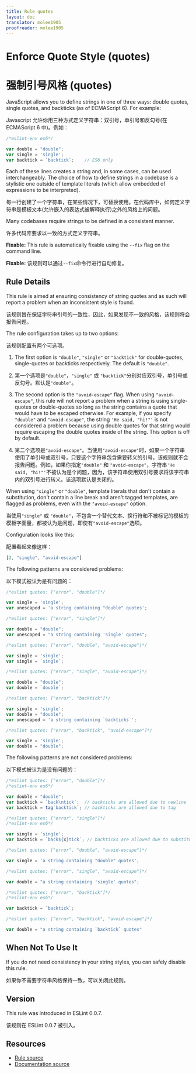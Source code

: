```yaml
---
title: Rule quotes
layout: doc
translator: molee1905
proofreader: molee1905
---
```

<!-- Note: No pull requests accepted for this file. See README.md in the root directory for details. -->

# Enforce Quote Style (quotes)

# 强制引号风格 (quotes)

JavaScript allows you to define strings in one of three ways: double quotes, single quotes, and backticks (as of ECMAScript 6). For example:

Javascript 允许你用三种方式定义字符串：双引号，单引号和反勾号(在 ECMAScript 6 中)。例如：

```js
/*eslint-env es6*/

var double = "double";
var single = 'single';
var backtick = `backtick`;    // ES6 only
```

Each of these lines creates a string and, in some cases, can be used interchangeably. The choice of how to define strings in a codebase is a stylistic one outside of template literals (which allow embedded of expressions to be interpreted).

每一行创建了一个字符串，在某些情况下，可替换使用。在代码库中，如何定义字符串是模板文本(允许嵌入的表达式被解释执行)之外的风格上的问题。

Many codebases require strings to be defined in a consistent manner.

许多代码库要求以一致的方式定义字符串。

**Fixable:** This rule is automatically fixable using the `--fix` flag on the command line.

**Fixable:** 该规则可以通过`--fix`命令行进行自动修复。

## Rule Details

This rule is aimed at ensuring consistency of string quotes and as such will report a problem when an inconsistent style is found.

该规则旨在保证字符串引号的一致性，因此，如果发现不一致的风格，该规则将会报告问题。

The rule configuration takes up to two options:

该规则配置有两个可选项。

1. The first option is `"double"`, `"single"` or `"backtick"` for double-quotes, single-quotes or backticks respectively. The default is `"double"`.

1. 第一个选项是`"double"`，`"single"` 或 `"backtick"`分别对应双引号，单引号或反勾号。默认是`"double"`。

2. The second option is the `"avoid-escape"` flag. When using `"avoid-escape"`, this rule will not report a problem when a string is using single-quotes or double-quotes so long as the string contains a quote that would have to be escaped otherwise. For example, if you specify `"double"` and `"avoid-escape"`, the string `'He said, "hi!"'` is not considered a problem because using double quotes for that string would require escaping the double quotes inside of the string. This option is off by default.

2. 第二个选项是`"avoid-escape"`。当使用`"avoid-escape"`时，如果一个字符串使用了单引号或双引号，只要这个字符串包含需要转义的引号，该规则就不会报告问题。例如，如果你指定`"double"` 和 `"avoid-escape"`，字符串`'He said, "hi!"'`不被认为是个问题，因为，该字符串使用双引号要求将该字符串内的双引号进行转义。该选项默认是关闭的。

When using `"single"` or `"double"`, template literals that don't contain a substitution, don't contain a line break and aren't tagged templates, are flagged as problems, even with the `"avoid-escape"` option.

当使用`"single"` 或 `"double"`，不包含一个替代文本、换行符和不被标记的模板的模板字面量，都被认为是问题，即使有`"avoid-escape"`选项。

Configuration looks like this:

配置看起来像这样：

```js
[2, "single", "avoid-escape"]
```

The following patterns are considered problems:

以下模式被认为是有问题的：

```js
/*eslint quotes: ["error", "double"]*/

var single = 'single';
var unescaped = 'a string containing "double" quotes';
```

```js
/*eslint quotes: ["error", "single"]*/

var double = "double";
var unescaped = "a string containing 'single' quotes";
```

```js
/*eslint quotes: ["error", "double", "avoid-escape"]*/

var single = 'single';
var single = `single`;
```

```js
/*eslint quotes: ["error", "single", "avoid-escape"]*/

var double = "double";
var double = `double`;
```

```js
/*eslint quotes: ["error", "backtick"]*/

var single = 'single';
var double = "double";
var unescaped = 'a string containing `backticks`';
```

```js
/*eslint quotes: ["error", "backtick", "avoid-escape"]*/

var single = 'single';
var double = "double";
```

The following patterns are not considered problems:

以下模式被认为是没有问题的：

```js
/*eslint quotes: ["error", "double"]*/
/*eslint-env es6*/

var double = "double";
var backtick = `back\ntick`;  // backticks are allowed due to newline
var backtick = tag`backtick`; // backticks are allowed due to tag
```

```js
/*eslint quotes: ["error", "single"]*/
/*eslint-env es6*/

var single = 'single';
var backtick = `back${x}tick`; // backticks are allowed due to substitution
```

```js
/*eslint quotes: ["error", "double", "avoid-escape"]*/

var single = 'a string containing "double" quotes';
```

```js
/*eslint quotes: ["error", "single", "avoid-escape"]*/

var double = "a string containing 'single' quotes";
```

```js
/*eslint quotes: ["error", "backtick"]*/
/*eslint-env es6*/

var backtick = `backtick`;
```

```js
/*eslint quotes: ["error", "backtick", "avoid-escape"]*/

var double = "a string containing `backtick` quotes"
```

## When Not To Use It

If you do not need consistency in your string styles, you can safely disable this rule.

如果你不需要字符串风格保持一致，可以关闭此规则。

## Version

This rule was introduced in ESLint 0.0.7.

该规则在 ESLint 0.0.7 被引入。

## Resources

* [Rule source](https://github.com/eslint/eslint/tree/master/lib/rules/quotes.js)
* [Documentation source](https://github.com/eslint/eslint/tree/master/docs/rules/quotes.md)
